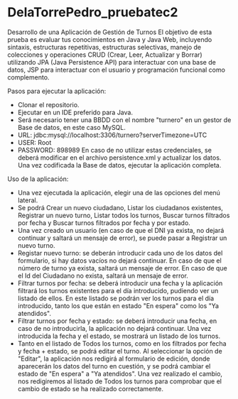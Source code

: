 # DelaTorrePedro_pruebatec2
Desarrollo de una Aplicación de Gestión de Turnos
El objetivo de esta prueba es evaluar tus conocimientos en Java y Java Web, incluyendo sintaxis, estructuras repetitivas, estructuras selectivas, manejo de colecciones y operaciones CRUD (Crear, Leer, Actualizar y Borrar) utilizando JPA (Java Persistence API)  para interactuar con una base de datos, JSP para interactuar con el usuario y programación funcional como complemento.

Pasos para ejecutar la aplicación:
- Clonar el repositorio.
- Ejecutar en un IDE preferido para Java.
- Será necesario tener una BBDD con el nombre "turnero" en un gestor de Base de datos, en este caso MySQL.
- URL: jdbc:mysql://localhost:3306/turnero?serverTimezone=UTC
- USER: Root
- PASSWORD: 898989
En caso de no utilizar estas credenciales, se deberá modificar en el archivo persistence.xml y actualizar los datos.
Una vez codificada la Base de datos, ejecutar la aplicación completa.

Uso de la aplicación: 
- Una vez ejecutada la aplicación, elegir una de las opciones del menú lateral.
- Se podrá Crear un nuevo ciudadano, Listar los ciudadanos existentes, Registrar un nuevo turno, Listar todos los turnos, Buscar turnos filtrados por fecha y Buscar turnos filtrados por fecha y por estado.
- Una vez creado un usuario (en caso de que el DNI ya exista, no dejará continuar y saltará un mensaje de error), se puede pasar a Registrar un nuevo turno.
- Registar nuevo turno: se deberán introducir cada uno de los datos del formulario, si hay datos vacíos no dejará continuar. En caso de que el número de turno ya exista, saltará un mensaje de error. En caso de que el Id del Ciudadano no exista, saltará un mensaje de error.
- Filtrar turnos por fecha: se deberá introducir una fecha y la aplicación filtrará los turnos existentes para el día introducido, pudiendo ver un listado de ellos. En este listado se podrán ver los turnos para el día introducido, tanto los que están en estado "En espera" como los "Ya atendidos".
- Filtrar turnos por fecha y estado: se deberá introducir una fecha, en caso de no introducirla, la aplicación no dejará continuar. Una vez introducida la fecha y el estado, se mostrará un listado de los turnos.
- Tanto en el listado de Todos los turnos, como en los filtrados por fecha y fecha + estado, se podrá editar el turno. Al seleccionar la opción de "Editar", la aplicación nos redigirá al formulario de edición, donde aparecerán los datos del turno en cuestión, y se podrá cambiar el estado de "En espera" a "Ya atendidos". Una vez realizado el cambio, nos redigiremos al listado de Todos los turnos para comprobar que el cambio de estado se ha realizado correctamente.
